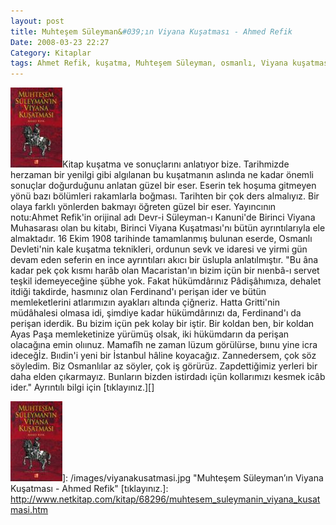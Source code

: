 ```yaml
---
layout: post
title: Muhteşem Süleyman&#039;ın Viyana Kuşatması - Ahmed Refik
Date: 2008-03-23 22:27
Category: Kitaplar
tags: Ahmet Refik, kuşatma, Muhteşem Süleyman, osmanlı, Viyana kuşatması, zafer
---
```


![Muhteşem Süleyman’ın Viyana Kuşatması - Ahmed Refik][]Kitap
kuşatma ve sonuçlarını anlatıyor bize. Tarihmizde herzaman bir yenilgi
gibi algılanan bu kuşatmanın aslında ne kadar önemli sonuçlar
doğurduğunu anlatan güzel bir eser. Eserin tek hoşuma gitmeyen yönü bazı
bölümleri rakamlarla boğması. Tarihten bir çok ders almalıyız. Bir olaya
farklı yönlerden bakmayı öğreten güzel bir eser. Yayıncının notu:Ahmet
Refik'in orijinal adı Devr-i Süleyman-ı Kanuni'de Birinci Viyana
Muhasarası olan bu kitabı, Birinci Viyana Kuşatması'nı bütün
ayrıntılarıyla ele almaktadır. 16 Ekim 1908 tarihinde tamamlanmış
bulunan eserde, Osmanlı Devleti'nin kale kuşatma teknikleri, ordunun
sevk ve idaresi ve yirmi gün devam eden seferin en ince ayrıntıları
akıcı bir üslupla anlatılmıştır. "Bu âna kadar pek çok kısmı harâb olan
Macaristan'ın bizim içün bir nıenbâ-ı servet teşkil idemeyeceğine şübhe
yok. Fakat hükümdârınız Pâdişâhımıza, dehalet itdiği takdirde, hasmınız
olan Ferdinand'ı perişan ider ve bütün memleketlerini atlarımızın
ayakları altında çiğneriz. Hatta Gritti'nin müdâhalesi olmasa idi,
şimdiye kadar hükümdârınızı da, Ferdinand'ı da perişan iderdik. Bu bizim
içün pek kolay bir iştir. Bir koldan ben, bir koldan Ayas Paşa
memleketinize yürümüş olsak, iki hükümdarın da perişan olacağına emin
olıınuz. Mamafîh ne zaman lüzum görülürse, bıınu yine icra ideceğİz.
Bııdin'i yeni bir İstanbul hâline koyacağız. Zannedersem, çok söz
söyledim. Biz Osmanlılar az söyler, çok iş görürüz. Zapdettiğimiz
yerleri bir daha elden çıkarmayız. Bunların bizden istirdadı içün
kollarımızı kesmek icâb ider." Ayrıntılı bilgi için [tıklayınız.][]

  [Muhteşem Süleyman’ın Viyana Kuşatması - Ahmed Refik]: /images/viyanakusatmasi.thumbnail.jpg
  ![Muhteşem Süleyman’ın Viyana Kuşatması - Ahmed Refik][]]: /images/viyanakusatmasi.jpg
    "Muhteşem Süleyman’ın Viyana Kuşatması - Ahmed Refik"
  [tıklayınız.]: http://www.netkitap.com/kitap/68296/muhtesem_suleymanin_viyana_kusatmasi.htm
